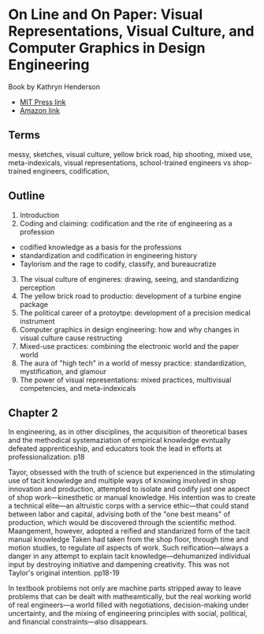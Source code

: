 # On Line and On Paper: Visual Representations, Visual Culture, and Computer Graphics in Design Engineering
Book by Kathryn Henderson

* [MIT Press link](https://mitpress.mit.edu/books/line-and-paper)
* [Amazon link](https://www.amazon.com/gp/product/0262519143/)

## Terms

messy,
sketches,
visual culture,
yellow brick road,
hip shooting,
mixed use,
meta-indexicals,
visual representations,
school-trained engineers vs shop-trained engineers,
codification,



## Outline

1. Introduction
2. Coding and claiming: codification and the rite of engineering as a profession
  * codified knowledge as a basis for the professions
  * standardization and codification in engineering history
  * Taylorism and the rage to codify, classify, and bureaucratize
3. The visual culture of engineres: drawing, seeing, and standardizing perception
4. The yellow brick road to productio: development of a turbine engine package
5. The political career of a protoytpe: development of a precision medical instrument
6. Computer graphics in design engineering: how and why changes in visual culture cause restructing
7. Mixed-use practices: combining the electronic world and the paper world
8. The aura of "high tech" in a world of messy practice: standardization, mystification, and glamour
9. The power of visual representations: mixed practices, multivisual competencies, and meta-indexicals



## Chapter 2

In engineering, as in other disciplines, the acquisition of theoretical bases and the methodical systemaziation of empirical knowledge evntually defeated apprenticeship, and educators took the lead in efforts at professionalization. p18

Tayor, obsessed with the truth of science but experienced in the stimulating
use of tacit knowledge and multiple ways of knowing involved in shop
innovation and production, attempted to isolate and codify just one aspect of
shop work—kinesthetic or manual knowledge. His intention was to create a technical elite—an altruistic corps with a service ethic—that could stand between labor and capital, advising both of the "one best means" of production, which would be discovered through the scientific method. Maangement, however, adopted a reified and standarized form of the tacit manual knowledge Taken had taken from the shop floor, through time and motion studies, to regulate *all* aspects of work. Such reification—always a danger in any attempt to explain tacit knowledge—dehumanized individual input by destroying initiative and dampening creativity. This was not Taylor's original intention. pp18-19

In textbook problems not only are machine parts stripped away to leave problems that can be dealt with matheamtically, but the real working world of real engineers—a world filled with negotiations, decision-making under uncertainty, and the mixing of engineering principles with social, political, and financial constraints—also disappears.



